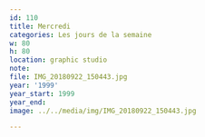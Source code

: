 ```yaml
---
id: 110
title: Mercredi
categories: Les jours de la semaine
w: 80
h: 80
location: graphic studio
note:
file: IMG_20180922_150443.jpg
year: '1999'
year_start: 1999
year_end:
image: ../../media/img/IMG_20180922_150443.jpg

---
```

